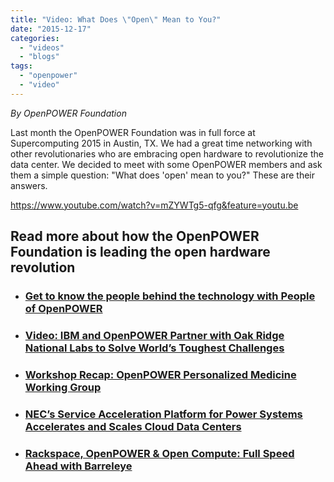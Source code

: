 ```yaml
---
title: "Video: What Does \"Open\" Mean to You?"
date: "2015-12-17"
categories: 
  - "videos"
  - "blogs"
tags: 
  - "openpower"
  - "video"
---
```


_By OpenPOWER Foundation_

Last month the OpenPOWER Foundation was in full force at Supercomputing 2015 in Austin, TX. We had a great time networking with other revolutionaries who are embracing open hardware to revolutionize the data center. We decided to meet with some OpenPOWER members and ask them a simple question: "What does 'open' mean to you?" These are their answers.

https://www.youtube.com/watch?v=mZYWTg5-qfg&feature=youtu.be

## Read more about how the OpenPOWER Foundation is leading the open hardware revolution

- ### [Get to know the people behind the technology with People of OpenPOWER](https://openpowerfoundation.org/newsevents/people-of-openpower/)
    
- ### [Video: IBM and OpenPOWER Partner with Oak Ridge National Labs to Solve World’s Toughest Challenges](https://openpowerfoundation.org/videos/video-ibm-and-openpower-partner-with-oak-ridge-national-labs-to-solve-worlds-toughest-challenges/)
    
- ### [Workshop Recap: OpenPOWER Personalized Medicine Working Group](https://openpowerfoundation.org/blogs/workshop-recap-openpower-personalized-medicine-working-group/)
    
- ### [NEC’s Service Acceleration Platform for Power Systems Accelerates and Scales Cloud Data Centers](https://openpowerfoundation.org/blogs/nec-acceleration-for-power/ "Permalink to NEC’s Service Acceleration Platform for Power Systems Accelerates and Scales Cloud Data Centers")
    
- ### [Rackspace, OpenPOWER & Open Compute: Full Speed Ahead with Barreleye](https://openpowerfoundation.org/blogs/openpower-open-compute-rackspace-barreleye/)
